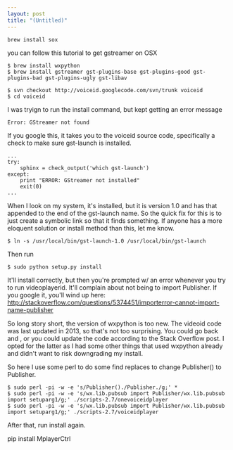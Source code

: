 ```yaml
---
layout: post
title: "(Untitled)"
---
```


```
brew install sox
```

you can follow this tutorial to get gstreamer on OSX
```
$ brew install wxpython
$ brew install gstreamer gst-plugins-base gst-plugins-good gst-plugins-bad gst-plugins-ugly gst-libav
```

```
$ svn checkout http://voiceid.googlecode.com/svn/trunk voiceid
$ cd voiceid
```
I was tryign to run the install command, but kept getting an error message
```
Error: GStreamer not found
```
If you google this, it takes you to the voiceid source code, specifically a check to make sure gst-launch is installed. 
```
...
try:
    sphinx = check_output('which gst-launch')
except:
    print "ERROR: GStreamer not installed"
    exit(0)
...
```
When I look on my system, it's installed, but it is version 1.0 and has that appended to the end of the gst-launch name. So the quick fix for this is to just create a symbolic link so that it finds something. If anyone has a more eloquent solution or install method than this, let me know.
```
$ ln -s /usr/local/bin/gst-launch-1.0 /usr/local/bin/gst-launch
```

Then run 
```
$ sudo python setup.py install
```
It'll install correctly, but then you're prompted w/ an error whenever you try to run videoplayerid. It'll complain about not being to import Publisher. If you google it, you'll wind up here: http://stackoverflow.com/questions/5374451/importerror-cannot-import-name-publisher

So long story short, the version of wxpython is too new. The videoid code was last updated in 2013, so that's not too surprising. You could go back and , or you could update the code according to the Stack Overflow post. I opted for the latter as I had some other things that used wxpython already and didn't want to risk downgrading my install.

So here I use some perl to do some find replaces to change Publisher() to Publisher.
```
$ sudo perl -pi -w -e 's/Publisher()./Publisher./g;' *
$ sudo perl -pi -w -e 's/wx.lib.pubsub import Publisher/wx.lib.pubsub import setuparg1/g;' ./scripts-2.7/onevoiceidplayer 
$ sudo perl -pi -w -e 's/wx.lib.pubsub import Publisher/wx.lib.pubsub import setuparg1/g;' ./scripts-2.7/voiceidplayer 
```
After that, run install again.

pip install MplayerCtrl
